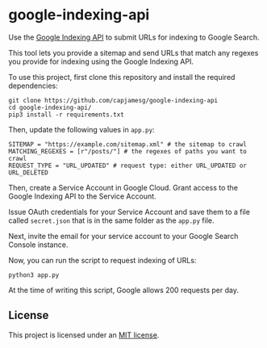 # google-indexing-api

Use the [Google Indexing API](https://developers.google.com/search/apis/indexing-api/v3/quickstart) to submit URLs for indexing to Google Search.

This tool lets you provide a sitemap and send URLs that match any regexes you provide for indexing using the Google Indexing API.

To use this project, first clone this repository and install the required dependencies:

```
git clone https://github.com/capjamesg/google-indexing-api
cd google-indexing-api/
pip3 install -r requirements.txt
```

Then, update the following values in `app.py`:

```
SITEMAP = "https://example.com/sitemap.xml" # the sitemap to crawl
MATCHING_REGEXES = [r"/posts/"] # the regexes of paths you want to crawl
REQUEST_TYPE = "URL_UPDATED" # request type: either URL_UPDATED or URL_DELETED
```

Then, create a Service Account in Google Cloud. Grant access to the Google Indexing API to the Service Account.

Issue OAuth credentials for your Service Account and save them to a file called `secret.json` that is in the same folder as the `app.py` file.

Next, invite the email for your service account to your Google Search Console instance.

Now, you can run the script to request indexing of URLs:

```
python3 app.py
```

At the time of writing this script, Google allows 200 requests per day.

## License

This project is licensed under an [MIT license](LICENSE).
